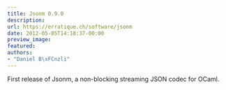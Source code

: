 ```yaml
---
title: Jsonm 0.9.0
description:
url: https://erratique.ch/software/jsonm
date: 2012-05-05T14:18:37-00:00
preview_image:
featured:
authors:
- "Daniel B\xFCnzli"
---
```


<p>First release of Jsonm, a non-blocking streaming JSON codec for OCaml.</p>
